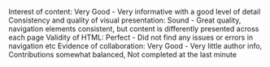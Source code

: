 Interest of content: Very Good - Very informative with a good level of detail
Consistency and quality of visual presentation: Sound - Great quality, navigation elements consistent, but content is differently presented across each page
Validity of HTML: Perfect - Did not find any issues or errors in navigation etc
Evidence of collaboration: Very Good - Very little author info, Contributions somewhat balanced, Not completed at the last minute